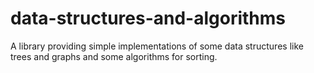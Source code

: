 # data-structures-and-algorithms
A library providing simple implementations of some data structures like trees and graphs and some algorithms for sorting.
